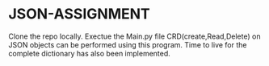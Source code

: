 # JSON-ASSIGNMENT
Clone the repo locally.
Exectue the Main.py file
CRD(create,Read,Delete) on JSON objects can be performed using this program.
Time to live for the complete dictionary has also been implemented.
